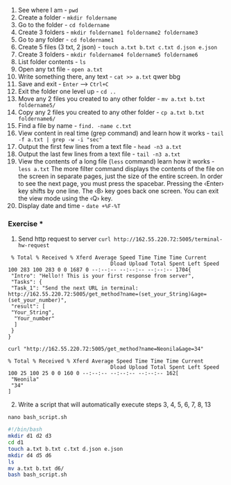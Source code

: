 1) See where I am - `pwd`
2) Create a folder - `mkdir foldername`
3) Go to the folder - `cd foldername`
4) Create 3 folders - `mkdir foldername1 foldername2 foldername3`
5) Go to any folder - `cd foldername1`
6) Create 5 files (3 txt, 2 json) - `touch a.txt b.txt c.txt d.json e.json`
7) Create 3 folders - `mkdir foldername4 foldername5 foldername6`
8) List folder contents - `ls`
9) Open any txt file - `open a.txt`
10) Write something there, any text - `cat >> a.txt`
qwer
bbg
11) Save and exit - `Enter` --> `Ctrl+C`
12) Exit the folder one level up - `cd ..`
13) Move any 2 files you created to any other folder - `mv a.txt b.txt foldername5/`
14) Copy any 2 files you created to any other folder - `cp a.txt b.txt foldername6/`
15) Find a file by name - `find. -name c.txt`
16) View content in real time (grep command) and learn how it works - `tail -f a.txt | grep -w -i "sec"`
17) Output the first few lines from a text file - `head -n3 a.txt`
18) Output the last few lines from a text file - `tail -n3 a.txt`
19) View the contents of a long file (`less` command) learn how it works - `less a.txt`
The more filter command displays the contents of the file on the screen in separate pages, just the size of the entire screen. In order to see the next page, you must press the spacebar. Pressing the ‹Enter› key shifts by one line. The ‹B› key goes back one screen. You can exit the view mode using the ‹Q› key.
20) Display date and time - `date +%F-%T`

### Exercise *

1) Send http request to server 
`curl http://162.55.220.72:5005/terminal-hw-request`
```
 % Total % Received % Xferd Average Speed ​​Time Time Time Current
                                 Dload Upload Total Spent Left Speed
100 283 100 283 0 0 1687 0 --:--:-- --:--:-- --:--:-- 1704{
 "Intro": "Hello!! This is your first response from server",
 "Tasks": {
 "Task_1": "Send the next URL in terminal: http://162.55.220.72:5005/get_method?name=(set_your_String)&age=(set_your_number)",
 "result": [
 "Your_String",
  "Your_number"
  ]
 }
}
```

`curl "http://162.55.220.72:5005/get_method?name=Neonila&age=34"`
```
% Total % Received % Xferd Average Speed ​​Time Time Time Current
                                 Dload Upload Total Spent Left Speed
100 25 100 25 0 0 160 0 --:--:-- --:--:-- --:--:-- 162[
 "Neonila"
 "34"
]
```

2) Write a script that will automatically execute steps 3, 4, 5, 6, 7, 8, 13

`nano bash_script.sh`

```sh
#!/bin/bash
mkdir d1 d2 d3
cd d1
touch a.txt b.txt c.txt d.json e.json
mkdir d4 d5 d6
ls
mv a.txt b.txt d6/
bash bash_script.sh
```
